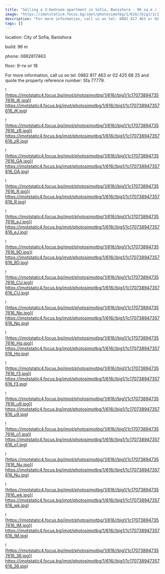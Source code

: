 ```yaml
---
title: "Selling a 3-bedroom apartment in Sofia, Banishora - 96 sq.m / 156,496 EUR :: imot.bg Advertisement"
image: "https://imotstatic4.focus.bg/imot/photosimotbg/1/616//big1/1c170738947357616_CI.jpg"
description: "For more information, call us on tel: 0882 817 463 or 02 425 68 25 and quote the property reference number: Sfa 77779."
tags: []
---
```


location: City of Sofia, Banishora

build: 96 m

phone: 0882817463

floor: 9-ти от 18

For more information, call us on tel: 0882 817 463 or 02 425 68 25 and quote the property reference number: Sfa 77779.


![https://imotstatic4.focus.bg/imot/photosimotbg/1/616//big1/1c170738947357616_iK.jpg]( https://imotstatic4.focus.bg/imot/photosimotbg/1/616//big1/1c170738947357616_iK.jpg)


![https://imotstatic4.focus.bg/imot/photosimotbg/1/616//big1/1c170738947357616_zR.jpg]( https://imotstatic4.focus.bg/imot/photosimotbg/1/616//big1/1c170738947357616_zR.jpg)


![https://imotstatic4.focus.bg/imot/photosimotbg/1/616//big1/1c170738947357616_GA.jpg]( https://imotstatic4.focus.bg/imot/photosimotbg/1/616//big1/1c170738947357616_GA.jpg)


![https://imotstatic4.focus.bg/imot/photosimotbg/1/616//big1/1c170738947357616_R.jpg]( https://imotstatic4.focus.bg/imot/photosimotbg/1/616//big1/1c170738947357616_R.jpg)


![https://imotstatic4.focus.bg/imot/photosimotbg/1/616//big1/1c170738947357616_eJ.jpg]( https://imotstatic4.focus.bg/imot/photosimotbg/1/616//big1/1c170738947357616_eJ.jpg)


![https://imotstatic4.focus.bg/imot/photosimotbg/1/616//big1/1c170738947357616_9D.jpg]( https://imotstatic4.focus.bg/imot/photosimotbg/1/616//big1/1c170738947357616_9D.jpg)


![https://imotstatic4.focus.bg/imot/photosimotbg/1/616//big1/1c170738947357616_CU.jpg]( https://imotstatic4.focus.bg/imot/photosimotbg/1/616//big1/1c170738947357616_CU.jpg)


![https://imotstatic4.focus.bg/imot/photosimotbg/1/616//big1/1c170738947357616_Np.jpg]( https://imotstatic4.focus.bg/imot/photosimotbg/1/616//big1/1c170738947357616_Np.jpg)


![https://imotstatic4.focus.bg/imot/photosimotbg/1/616//big1/1c170738947357616_Hq.jpg]( https://imotstatic4.focus.bg/imot/photosimotbg/1/616//big1/1c170738947357616_Hq.jpg)


![https://imotstatic4.focus.bg/imot/photosimotbg/1/616//big1/1c170738947357616_f3.jpg]( https://imotstatic4.focus.bg/imot/photosimotbg/1/616//big1/1c170738947357616_f3.jpg)


![https://imotstatic4.focus.bg/imot/photosimotbg/1/616//big1/1c170738947357616_u9.jpg]( https://imotstatic4.focus.bg/imot/photosimotbg/1/616//big1/1c170738947357616_u9.jpg)


![https://imotstatic4.focus.bg/imot/photosimotbg/1/616//big1/1c170738947357616_o1.jpg]( https://imotstatic4.focus.bg/imot/photosimotbg/1/616//big1/1c170738947357616_o1.jpg)


![https://imotstatic4.focus.bg/imot/photosimotbg/1/616//big1/1c170738947357616_Nu.jpg]( https://imotstatic4.focus.bg/imot/photosimotbg/1/616//big1/1c170738947357616_Nu.jpg)


![https://imotstatic4.focus.bg/imot/photosimotbg/1/616//big1/1c170738947357616_wk.jpg]( https://imotstatic4.focus.bg/imot/photosimotbg/1/616//big1/1c170738947357616_wk.jpg)


![https://imotstatic4.focus.bg/imot/photosimotbg/1/616//big1/1c170738947357616_lM.jpg]( https://imotstatic4.focus.bg/imot/photosimotbg/1/616//big1/1c170738947357616_lM.jpg)


![https://imotstatic4.focus.bg/imot/photosimotbg/1/616//big1/1c170738947357616_36.jpg]( https://imotstatic4.focus.bg/imot/photosimotbg/1/616//big1/1c170738947357616_36.jpg)


